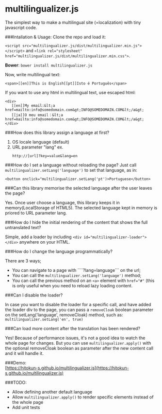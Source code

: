 multilingualizer.js
===================

The simplest way to make a multilingual site (=localization) with tiny javascript code.  

###Intallation & Usage:
Clone the repo and load it:

```<script src="multilingualizer.js/dist/multilingualizer.min.js"></script>``` and ```<link rel="stylesheet" href="multilingualizer.js/dist/multilingualizer.min.css">```.


**Bower**: ```bower install multilingualizer.js```


Now, write multilingual text:

```
<span>[[en]]This is English[[pt]]Isto é Português</span>
```


If you want to use any html in multilingual text, use escaped html:

```
<div>
   [[en]]My email:&lt;a href=mailto:info@somedomain.com&gt;INFO@SOMEDOMAIN.COM&lt;/a&gt;
   [[ja]]O meu email：&lt;a href=mailto:info@somedomain.com&gt;INFO@SOMEDOMAIN.COM&lt;/a&gt;
</div>
```

###How does this library assign a language at first?
1. OS locale language (default)
2. URL parameter "lang" ex.
   ```
   http://[url]?key=value&lang=en
   ```

###How do I set a language without reloading the page?
Just call ```multilingualizer.setLang('language')``` to set that language, as in:

```
<button onclick="multilingualizer.setLang('pt')>Portuguese</button>
```

###Can this library memorise the selected language after the user leaves the page?  

Yes. Once user choose a language, this library keeps it in memory(LocalStorage of HTML5).
The selected language kept in memory is priored to URL parameter lang.

###How do I hide the initial rendering of the content that shows the full untranslated text?

Simple, add a loader by including ```<div id="multilingualizer-loader"></div>``` anywhere on your HTML.

###How do I change the language programmatically?

There are 3 ways;
+ You can navigate to a page with ````?lang=language``` on the url;
+ You can call the ```multilingualizer.setLang('language')``` method;
+ You can call the previous method on an ```<a>``` element with ```href="#"``` (this is only useful when you need to reload lazy loading content.

###Can I disable the loader?

In case you want to disable the loader for a specific call, and have added the loader div to the page, you can pass a ```removeCloak``` boolean parameter
on the setLang('language', removeCloak) method, such as: ```multilingualizer.setLang('en', true)```

###Can load more content after the translation has been rendered?

Yes! Because of performance issues, it's not a good idea to watch the whole page for changes. But you can use ```multilingualizer.apply()``` with the
optional removeCloak boolean as parameter after the new content call and it will handle it.

###Demo:  
[https://hitokun-s.github.io/multilingualizer.js](https://hitokun-s.github.io/multilingualizer.js)


###TODO:  
+ Allow defining another default language
+ Allow ```multilingualizer.apply()``` to render specific elements instead of the whole page
+ Add unit tests
